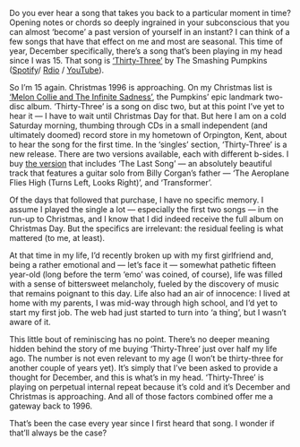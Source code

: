 

Do you ever hear a song that takes you back to a particular moment in time? Opening notes or chords so deeply
ingrained in your subconscious that you can almost ‘become’ a past version of yourself in an instant? I
can think of a few songs that have that effect on me and most are seasonal. This time of year, December
specifically, there’s a song that’s been playing in my head since I was 15. That song
is [‘Thirty-Three’](http://en.wikipedia.org/wiki/Thirty-Three_(song)) by The Smashing Pumpkins
([Spotify](http://open.spotify.com/track/00V8OQOPSvaA9Sl3FxhiCw)/ [Rdio](http://www.rdio.com/artist/The_Smashing_Pumpkins/album/Mellon_Collie_And_The_Infinite_Sadness/track/Thirty-Three/) / [YouTube](http://youtu.be/AYSbztCCTlA)).

So I’m 15 again. Christmas 1996 is approaching. On my Christmas list is [‘Melon Collie and The Infinite
Sadness’](http://en.wikipedia.org/wiki/Mellon_Collie_and_the_Infinite_Sadness), the Pumpkins’ epic
landmark two-disc album. ‘Thirty-Three’ is a song on disc two, but at this point I’ve yet to hear it —
I have to wait until Christmas Day for that. But here I am on a cold Saturday morning, thumbing through CDs in
a small independent (and ultimately doomed) record store in my hometown of Orpington, Kent, about to hear the
song for the first time. In the ‘singles’ section, ‘Thirty-Three’ is a new release. There are two
versions available, each with different b-sides. I buy [the
version](http://discogs.com/Smashing-Pumpkins-Thirty-Three/release/1120726) that includes ‘The Last
Song’ — an absolutely beautiful track that features a guitar solo from Billy Corgan’s father — ‘The
Aeroplane Flies High (Turns Left, Looks Right)’, and ‘Transformer’.

Of the days that followed that purchase, I have no specific memory. I assume I played the single a lot —
especially the first two songs — in the run-up to Christmas, and I know that I did indeed receive the full
album on Christmas Day. But the specifics are irrelevant: the residual feeling is what mattered (to me, at
least).

At that time in my life, I’d recently broken up with my first girlfriend and, being a rather emotional and
— let’s face it — somewhat pathetic fifteen year-old (long before the term ‘emo’ was coined, of
course), life was filled with a sense of bittersweet melancholy, fueled by the discovery of music that remains
poignant to this day. Life also had an air of innocence: I lived at home with my parents, I was mid-way
through high school, and I’d yet to start my first job. The web had just started to turn into ‘a thing’,
but I wasn’t aware of it.

This little bout of reminiscing has no point. There’s no deeper meaning hidden behind the story of me buying
‘Thirty-Three’ just over half my life ago. The number is not even relevant to my age (I won’t be
thirty-three for another couple of years yet). It’s simply that I’ve been asked to provide a thought for
December, and this is what’s in my head. ‘Thirty-Three’ is playing on perpetual internal repeat because
it’s cold and it’s December and Christmas is approaching. And all of those factors combined offer me a
gateway back to 1996.

That’s been the case every year since I first heard that song. I wonder if that’ll always be the case?